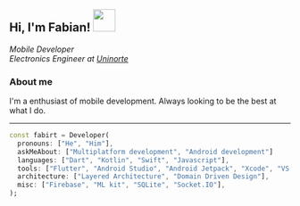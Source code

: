 <h2>
  Hi, I'm Fabian! 
  <img src="https://lh3.googleusercontent.com/y0XJD4Ozs7Ik3MrfdZ0C2WtzRhz9OajUA5HGJIoQEfZTV4GzMyoc27ecLZCaoIDiZXo" width="40">
</h2>

_Mobile Developer_\
_Electronics Engineer at [Uninorte](https://www.uninorte.edu.co/)_

### About me
I'm a enthusiast of mobile development. Always looking to be the best at what I do.

___
```dart
const fabirt = Developer(
  pronouns: ["He", "Him"],
  askMeAbout: ["Multiplatform development", "Android development"]
  languages: ["Dart", "Kotlin", "Swift", "Javascript"],
  tools: ["Flutter", "Android Studio", "Android Jetpack", "Xcode", "VS code"],
  architecture: ["Layered Architecture", "Domain Driven Design"],
  misc: ["Firebase", "ML kit", "SQLite", "Socket.IO"],
);
```

<!--
**fabirt/fabirt** is a ✨ _special_ ✨ repository because its `README.md` (this file) appears on your GitHub profile.

Here are some ideas to get you started:

- 🔭 I’m currently working on ...
- 🌱 I’m currently learning ...
- 👯 I’m looking to collaborate on ...
- 🤔 I’m looking for help with ...
- 💬 Ask me about ...
- 📫 How to reach me: ...
- 😄 Pronouns: ...
- ⚡ Fun fact: ...
-->
